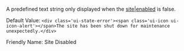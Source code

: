 A predefined text string only displayed when the [site|enabled](enabled#Main.md) is false.

Default Value: `<div class='ui-state-error'><span class='ui-icon ui-icon-alert'></span>The site has been shut down for maintenance unexpectedly.</div>`

Friendly Name: Site Disabled